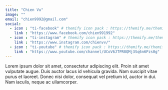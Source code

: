 ```yaml
---
title: "Chien Vu"
image: ""
email: "chien9992@gmail.com"
social:
  - icon : "ti-facebook" # themify icon pack : https://themify.me/themify-icons
    link : "https://www.facebook.com/chien991992"
  - icon : "ti-instagram" # themify icon pack : https://themify.me/themify-icons
    link : "https://www.instagram.com/chienvv/"
  - icon : "ti-youtube" # themify icon pack : https://themify.me/themify-icons
    link : "https://www.youtube.com/channel/UCoV6JTPR8QMj3Sq6n6Pzs0g"
---
```


Lorem ipsum dolor sit amet, consectetur adipiscing elit. Proin sit amet vulputate augue. Duis auctor lacus id vehicula gravida. Nam suscipit vitae purus et laoreet.
Donec nisi dolor, consequat vel pretium id, auctor in dui. Nam iaculis, neque ac ullamcorper.